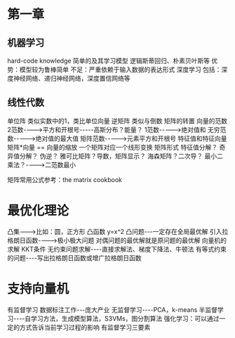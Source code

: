 # 第一章
## 机器学习
hard-code knowledge
简单的及其学习模型
逻辑斯蒂回归、朴素贝叶斯等
优势：模型较为鲁棒简单
不足：严重依赖于输入数据的表达形式
深度学习
包括：深度神经网络、递归神经网络，深度置信网络等
## 线性代数
单位阵
类似实数中的1，类比单位向量
逆矩阵
类似与倒数
矩阵的转置
向量的范数
2范数---->平方和开根号-----高斯分布？能量？
1范数----->绝对值和
无穷范数----->绝对值的最大值
矩阵范数----->元素平方和开根号
特征值和特征向量
矩阵*向量 == 向量的缩放
一个矩阵对应一个线形变换
矩阵形式
特征值分解？
奇异值分解？
伪逆？
雅可比矩阵？导数，矩阵显示？
海森矩阵？二次导？
最小二乘法？---->二范数最小

矩阵常用公式参考：the matrix cookbook

# 最优化理论
凸集--->比如：圆，正方形
凸函数   y=x^2
凸问题---一定存在全局最优解
引入拉格朗日函数---->极小极大问题
对偶问题的最优解就是原问题的最优解
向量机的求解
KKT条件
无约束问题求解----直接求解法、梯度下降法、牛顿法
有等式约束的问题----写出拉格朗日函数或增广拉格朗日函数

# 支持向量机
有监督学习          数据标注工作---庞大产业
无监督学习----PCA，k-means
半监督学习----自学习方法，生成模型算法，S3VMs，图分割算法
强化学习：可以通过一定的方式告诉当前学习过程的影响
有监督学习三要素